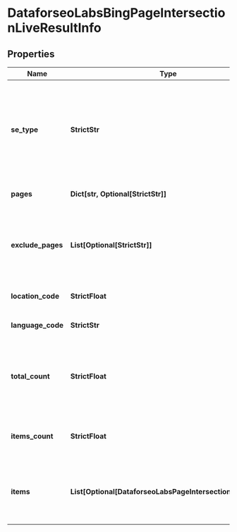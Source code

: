 # DataforseoLabsBingPageIntersectionLiveResultInfo


## Properties

| Name | Type | Description | Notes |
|------------ | ------------- | ------------- | -------------|
**se_type** | **StrictStr** | search engine type<br>search engine type specified in a POST request;<br>for this endpoint, the field equals bing |[optional]|
**pages** | **Dict[str, Optional[StrictStr]]** | URLs you specified a POST array |[optional]|
**exclude_pages** | **List[Optional[StrictStr]]** | URLs you specified in a POST array that will be excluded from the results |[optional]|
**location_code** | **StrictFloat** | location code in a POST array |[optional]|
**language_code** | **StrictStr** | language code in a POST array |[optional]|
**total_count** | **StrictFloat** | total amount of results in our database relevant to your request |[optional]|
**items_count** | **StrictFloat** | the number of results returned in the items array |[optional]|
**items** | **List[Optional[DataforseoLabsPageIntersectionLiveItem]]** | contains keywords, relevant SERP elements and related data |[optional]|